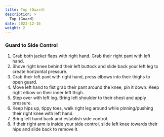 ```yaml
---
title: Top (Guard)
description: >
  Top (Guard)
date: 2023-12-16
weight: 2
---
```


### Guard to Side Control

1. Grab both jacket flaps with right hand. Grab their right pant with left hand.
2. Shove right knee behind their left buttock and slide back your left leg to create horizontal pressure.
3. Grab their left pant with right hand, press elbows into their thighs to open guard.
4. Move left hand to fist grab their pant around the knee, pin it down. Keep right elbow on their inner left thigh.
5. Step over with left leg. Bring left shoulder to their chest and apply pressure.
6. Keep hips up, tippy toes, walk right leg around while pinning/pushing their right knee with left hand.
7. Bring left hand back and establish side control.
8. If their right arm is inside your side control, slide left knee towards their hips and slide back to remove it.

